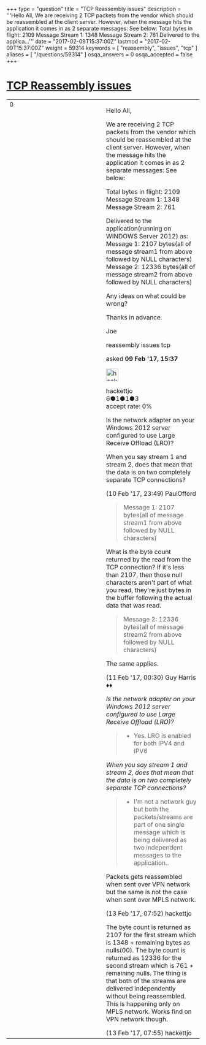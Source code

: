 +++
type = "question"
title = "TCP Reassembly issues"
description = '''Hello All, We are receiving 2 TCP packets from the vendor which should be reassembled at the client server. However, when the message hits the application it comes in as 2 separate messages: See below: Total bytes in flight: 2109 Message Stream 1: 1348  Message Stream 2: 761 Delivered to the applica...'''
date = "2017-02-09T15:37:00Z"
lastmod = "2017-02-09T15:37:00Z"
weight = 59314
keywords = [ "reassembly", "issues", "tcp" ]
aliases = [ "/questions/59314" ]
osqa_answers = 0
osqa_accepted = false
+++

<div class="headNormal">

# [TCP Reassembly issues](/questions/59314/tcp-reassembly-issues)

</div>

<div id="main-body">

<div id="askform">

<table id="question-table" style="width:100%;"><colgroup><col style="width: 50%" /><col style="width: 50%" /></colgroup><tbody><tr class="odd"><td style="width: 30px; vertical-align: top"><div class="vote-buttons"><div id="post-59314-score" class="post-score" title="current number of votes">0</div><div id="favorite-count" class="favorite-count"></div></div></td><td><div id="item-right"><div class="question-body"><p>Hello All,</p><p>We are receiving 2 TCP packets from the vendor which should be reassembled at the client server. However, when the message hits the application it comes in as 2 separate messages: See below:</p><p>Total bytes in flight: 2109 Message Stream 1: 1348 Message Stream 2: 761</p><p>Delivered to the application(running on WINDOWS Server 2012) as: Message 1: 2107 bytes(all of message stream1 from above followed by NULL characters) Message 2: 12336 bytes(all of message stream2 from above followed by NULL characters)</p><p>Any ideas on what could be wrong?</p><p>Thanks in advance.</p><p>Joe</p></div><div id="question-tags" class="tags-container tags">reassembly issues tcp</div><div id="question-controls" class="post-controls"></div><div class="post-update-info-container"><div class="post-update-info post-update-info-user"><p>asked <strong>09 Feb '17, 15:37</strong></p><img src="https://secure.gravatar.com/avatar/87a317301dfa64daadd15940beaa357f?s=32&amp;d=identicon&amp;r=g" class="gravatar" width="32" height="32" alt="hackettjo&#39;s gravatar image" /><p>hackettjo<br />
<span class="score" title="6 reputation points">6</span><span title="1 badges"><span class="badge1">●</span><span class="badgecount">1</span></span><span title="1 badges"><span class="silver">●</span><span class="badgecount">1</span></span><span title="3 badges"><span class="bronze">●</span><span class="badgecount">3</span></span><br />
<span class="accept_rate" title="Rate of the user&#39;s accepted answers">accept rate:</span> <span title="hackettjo has no accepted answers">0%</span></p></div></div><div id="comments-container-59314" class="comments-container"><span id="59343"></span><div id="comment-59343" class="comment"><div id="post-59343-score" class="comment-score"></div><div class="comment-text"><p>Is the network adapter on your Windows 2012 server configured to use Large Receive Offload (LRO)?</p><p>When you say stream 1 and stream 2, does that mean that the data is on two completely separate TCP connections?</p></div><div id="comment-59343-info" class="comment-info"><span class="comment-age">(10 Feb '17, 23:49)</span> PaulOfford</div></div><span id="59345"></span><div id="comment-59345" class="comment"><div id="post-59345-score" class="comment-score"></div><div class="comment-text"><blockquote><p>Message 1: 2107 bytes(all of message stream1 from above followed by NULL characters)</p></blockquote><p>What is the byte count returned by the read from the TCP connection? If it's less than 2107, then those null characters aren't part of what you read, they're just bytes in the buffer following the actual data that was read.</p><blockquote><p>Message 2: 12336 bytes(all of message stream2 from above followed by NULL characters)</p></blockquote><p>The same applies.</p></div><div id="comment-59345-info" class="comment-info"><span class="comment-age">(11 Feb '17, 00:30)</span> Guy Harris ♦♦</div></div><span id="59375"></span><div id="comment-59375" class="comment"><div id="post-59375-score" class="comment-score"></div><div class="comment-text"><p><em>Is the network adapter on your Windows 2012 server configured to use Large Receive Offload (LRO)?</em></p><blockquote><ul><li>Yes. LRO is enabled for both IPV4 and IPV6</li></ul></blockquote><p><em>When you say stream 1 and stream 2, does that mean that the data is on two completely separate TCP connections?</em></p><blockquote><ul><li>I'm not a network guy but both the packets/streams are part of one single message which is being delivered as two independent messages to the application..</li></ul></blockquote><p>Packets gets reassembled when sent over VPN network but the same is not the case when sent over MPLS network.</p></div><div id="comment-59375-info" class="comment-info"><span class="comment-age">(13 Feb '17, 07:52)</span> hackettjo</div></div><span id="59376"></span><div id="comment-59376" class="comment"><div id="post-59376-score" class="comment-score"></div><div class="comment-text"><p>The byte count is returned as 2107 for the first stream which is 1348 + remaining bytes as nulls(00). The byte count is returned as 12336 for the second stream which is 761 + remaining nulls. The thing is that both of the streams are delivered independently without being reassembled. This is happening only on MPLS network. Works find on VPN network though.</p></div><div id="comment-59376-info" class="comment-info"><span class="comment-age">(13 Feb '17, 07:55)</span> hackettjo</div></div></div><div id="comment-tools-59314" class="comment-tools"></div><div class="clear"></div><div id="comment-59314-form-container" class="comment-form-container"></div><div class="clear"></div></div></td></tr></tbody></table>

</div>

</div>

